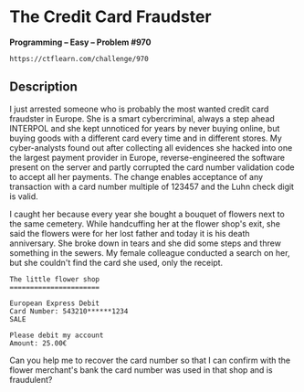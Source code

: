 # The Credit Card Fraudster

**Programming – Easy – Problem #970**

`https://ctflearn.com/challenge/970`


## Description

I just arrested someone who is probably the most wanted credit card fraudster in
Europe. She is a smart cybercriminal, always a step ahead INTERPOL and she kept
unnoticed for years by never buying online, but buying goods with a different
card every time and in different stores. My cyber-analysts found out after
collecting all evidences she hacked into one the largest payment provider in
Europe, reverse-engineered the software present on the server and partly
corrupted the card number validation code to accept all her payments. The change
enables acceptance of any transaction with a card number multiple of 123457 and
the Luhn check digit is valid.

I caught her because every year she bought a bouquet of flowers next to the same
cemetery. While handcuffing her at the flower shop's exit, she said the flowers
were for her lost father and today it is his death anniversary. She broke down
in tears and she did some steps and threw something in the sewers. My female
colleague conducted a search on her, but she couldn't find the card she used,
only the receipt.

```text
The little flower shop
======================

European Express Debit
Card Number: 543210******1234
SALE

Please debit my account
Amount: 25.00€
```

Can you help me to recover the card number so that I can confirm with the flower
merchant's bank the card number was used in that shop and is fraudulent?
